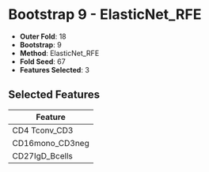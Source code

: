 # Bootstrap 9 - ElasticNet_RFE

- **Outer Fold**: 18
- **Bootstrap**: 9
- **Method**: ElasticNet_RFE
- **Fold Seed**: 67
- **Features Selected**: 3

## Selected Features

| Feature |
|---------|
| CD4 Tconv_CD3 |
| CD16mono_CD3neg |
| CD27IgD_Bcells |
